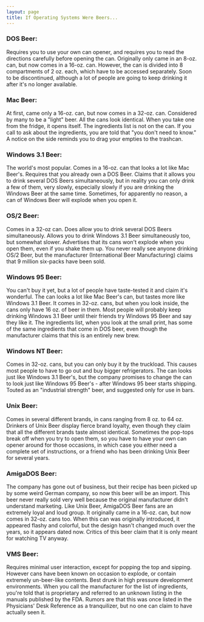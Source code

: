 ```yaml
---
layout: page
title: If Operating Systems Were Beers...
---
```

 
### DOS Beer:
 
Requires you to use your own can opener, and requires you to read the directions 
carefully before opening the can. Originally only came in an 8-oz. can, but 
now comes in a 16-oz. can. However, the can is divided into 8 compartments of 
2 oz. each, which have to be accessed separately. Soon to be discontinued, although 
a lot of people are going to keep drinking it after it's no longer available.</p>

### Mac Beer:
 
At first, came only a 16-oz. can, but now comes in a 32-oz. can. Considered 
by many to be a "light" beer. All the cans look identical. When you 
take one from the fridge, it opens itself. The ingredients list is not on the 
can. If you call to ask about the ingredients, you are told that "you don't 
need to know." A notice on the side reminds you to drag your empties to 
the trashcan.</p>

### Windows 3.1 Beer:
 
The world's most popular. Comes in a 16-oz. can that looks a lot like Mac 
Beer's. Requires that you already own a DOS Beer. Claims that it allows you 
to drink several DOS Beers simultaneously, but in reality you can only drink 
a few of them, very slowly, especially slowly if you are drinking the Windows 
Beer at the same time. Sometimes, for apparently no reason, a can of Windows 
Beer will explode when you open it.</p>

### OS/2 Beer:
 
Comes in a 32-oz can. Does allow you to drink several DOS Beers simultaneously. 
Allows you to drink Windows 3.1 Beer simultaneously too, but somewhat slower. 
Advertises that its cans won't explode when you open them, even if you shake 
them up. You never really see anyone drinking OS/2 Beer, but the manufacturer 
(International Beer Manufacturing) claims that 9 million six-packs have been 
sold.</p>

### Windows 95 Beer:
 
You can't buy it yet, but a lot of people have taste-tested it and claim it's 
wonderful. The can looks a lot like Mac Beer's can, but tastes more like Windows 
3.1 Beer. It comes in 32-oz. cans, but when you look inside, the cans only have 
16 oz. of beer in them. Most people will probably keep drinking Windows 3.1 
Beer until their friends try Windows 95 Beer and say they like it. The ingredients 
list, when you look at the small print, has some of the same ingredients that 
come in DOS beer, even though the manufacturer claims that this is an entirely 
new brew.</p>

### Windows NT Beer:
 
Comes in 32-oz. cans, but you can only buy it by the truckload. This causes 
most people to have to go out and buy bigger refrigerators. The can looks just 
like Windows 3.1 Beer's, but the company promises to change the can to look 
just like Windows 95 Beer's - after Windows 95 beer starts shipping. Touted 
as an "industrial strength" beer, and suggested only for use in bars.</p>

### Unix Beer:
 
Comes in several different brands, in cans ranging from 8 oz. to 64 oz. Drinkers 
of Unix Beer display fierce brand loyalty, even though they claim that all the 
different brands taste almost identical. Sometimes the pop-tops break off when 
you try to open them, so you have to have your own can opener around for those 
occasions, in which case you either need a complete set of instructions, or 
a friend who has been drinking Unix Beer for several years.</p>

### AmigaDOS Beer:
 
The company has gone out of business, but their recipe has been picked up 
by some weird German company, so now this beer will be an import. This beer 
never really sold very well because the original manufacturer didn't understand 
marketing. Like Unix Beer, AmigaDOS Beer fans are an extremely loyal and loud 
group. It originally came in a 16-oz. can, but now comes in 32-oz. cans too. 
When this can was originally introduced, it appeared flashy and colorful, but 
the design hasn't changed much over the years, so it appears dated now. Critics 
of this beer claim that it is only meant for watching TV anyway.</p>

### VMS Beer:
 
Requires minimal user interaction, except for popping the top and sipping. 
However cans have been known on occasion to explode, or contain extremely un-beer-like 
contents. Best drunk in high pressure development environments. When you call 
the manufacturer for the list of ingredients, you're told that is proprietary 
and referred to an unknown listing in the manuals published by the FDA. Rumors 
are that this was once listed in the Physicians' Desk Reference as a tranquilizer, 
but no one can claim to have actually seen it.</p>
